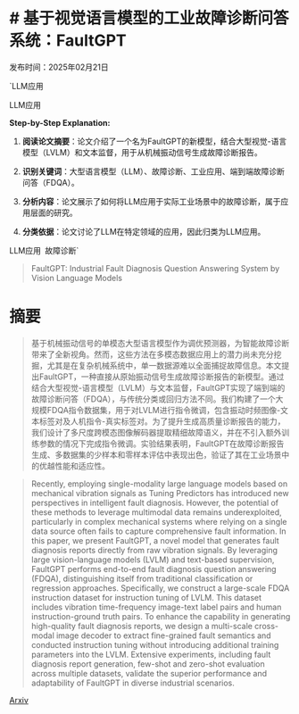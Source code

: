 # # 基于视觉语言模型的工业故障诊断问答系统：FaultGPT

发布时间：2025年02月21日

`LLM应用

LLM应用

**Step-by-Step Explanation:**

1. **阅读论文摘要**：论文介绍了一个名为FaultGPT的新模型，结合大型视觉-语言模型（LVLM）和文本监督，用于从机械振动信号生成故障诊断报告。

2. **识别关键词**：大型语言模型（LLM）、故障诊断、工业应用、端到端故障诊断问答（FDQA）。

3. **分析内容**：论文展示了如何将LLM应用于实际工业场景中的故障诊断，属于应用层面的研究。

4. **分类依据**：论文讨论了LLM在特定领域的应用，因此归类为LLM应用。

LLM应用` `故障诊断`

> FaultGPT: Industrial Fault Diagnosis Question Answering System by Vision Language Models

# 摘要

> 基于机械振动信号的单模态大型语言模型作为调优预测器，为智能故障诊断带来了全新视角。然而，这些方法在多模态数据应用上的潜力尚未充分挖掘，尤其是在复杂机械系统中，单一数据源难以全面捕捉故障信息。本文提出FaultGPT，一种直接从原始振动信号生成故障诊断报告的新模型。通过结合大型视觉-语言模型（LVLM）与文本监督，FaultGPT实现了端到端的故障诊断问答（FDQA），与传统分类或回归方法不同。我们构建了一个大规模FDQA指令数据集，用于对LVLM进行指令微调，包含振动时频图像-文本标签对及人机指令-真实标签对。为了提升生成高质量诊断报告的能力，我们设计了多尺度跨模态图像解码器提取精细故障语义，并在不引入额外训练参数的情况下完成指令微调。实验结果表明，FaultGPT在故障诊断报告生成、多数据集的少样本和零样本评估中表现出色，验证了其在工业场景中的优越性能和适应性。

> Recently, employing single-modality large language models based on mechanical vibration signals as Tuning Predictors has introduced new perspectives in intelligent fault diagnosis. However, the potential of these methods to leverage multimodal data remains underexploited, particularly in complex mechanical systems where relying on a single data source often fails to capture comprehensive fault information. In this paper, we present FaultGPT, a novel model that generates fault diagnosis reports directly from raw vibration signals. By leveraging large vision-language models (LVLM) and text-based supervision, FaultGPT performs end-to-end fault diagnosis question answering (FDQA), distinguishing itself from traditional classification or regression approaches. Specifically, we construct a large-scale FDQA instruction dataset for instruction tuning of LVLM. This dataset includes vibration time-frequency image-text label pairs and human instruction-ground truth pairs. To enhance the capability in generating high-quality fault diagnosis reports, we design a multi-scale cross-modal image decoder to extract fine-grained fault semantics and conducted instruction tuning without introducing additional training parameters into the LVLM. Extensive experiments, including fault diagnosis report generation, few-shot and zero-shot evaluation across multiple datasets, validate the superior performance and adaptability of FaultGPT in diverse industrial scenarios.

[Arxiv](https://arxiv.org/abs/2502.15481)